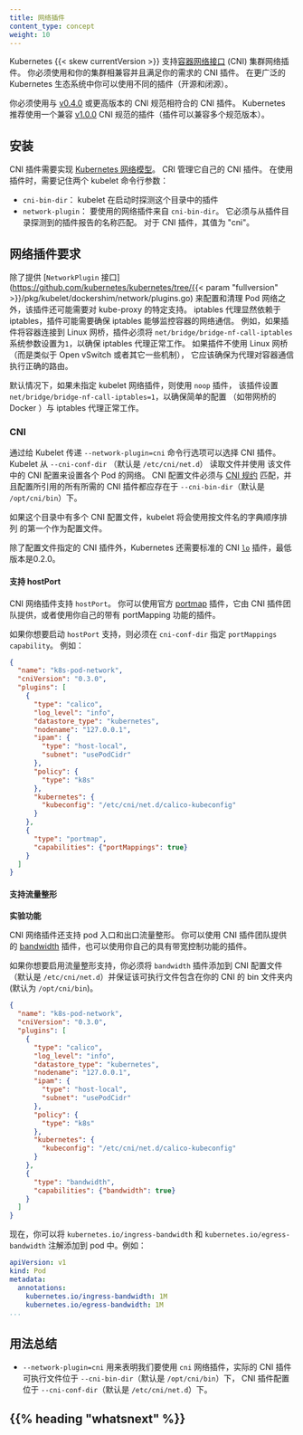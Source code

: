 ```yaml
---
title: 网络插件
content_type: concept
weight: 10
---
```

<!--
title: Network Plugins
content_type: concept
weight: 10
-->


<!-- overview -->

<!-- 
Kubernetes {{< skew currentVersion >}} supports [Container Network Interface](https://github.com/containernetworking/cni)
(CNI) plugins for cluster networking. You must use a CNI plugin that is compatible with your cluster and that suits your needs. Different plugins are available (both open- and closed- source) in the wider Kubernetes ecosystem. 
-->
Kubernetes {{< skew currentVersion >}} 支持[容器网络接口](https://github.com/containernetworking/cni) (CNI) 集群网络插件。
你必须使用和你的集群相兼容并且满足你的需求的 CNI 插件。
在更广泛的 Kubernetes 生态系统中你可以使用不同的插件（开源和闭源）。

<!-- 
You must use a CNI plugin that is compatible with the 
[v0.4.0](https://github.com/containernetworking/cni/blob/spec-v0.4.0/SPEC.md) or later
releases of the CNI specification. The Kubernetes project recommends using a plugin that is
compatible with the [v1.0.0](https://github.com/containernetworking/cni/blob/spec-v1.0.0/SPEC.md)
CNI specification (plugins can be compatible with multiple spec versions). 
-->
你必须使用与 [v0.4.0](https://github.com/containernetworking/cni/blob/spec-v0.4.0/SPEC.md)
或更高版本的 CNI 规范相符合的 CNI 插件。
Kubernetes 推荐使用一个兼容 [v1.0.0](https://github.com/containernetworking/cni/blob/spec-v1.0.0/SPEC.md)
CNI 规范的插件（插件可以兼容多个规范版本）。

<!-- body -->

<!--
## Installation

A CNI plugin is required to implement the [Kubernetes network model](/docs/concepts/services-networking/#the-kubernetes-network-model). The CRI manages its own CNI plugins. There are two Kubelet command line parameters to keep in mind when using plugins:

* `cni-bin-dir`: Kubelet probes this directory for plugins on startup
* `network-plugin`: The network plugin to use from `cni-bin-dir`.  It must match the name reported by a plugin probed from the plugin directory.  For CNI plugins, this is "cni".
-->
## 安装

CNI 插件需要实现 [Kubernetes 网络模型](/zh-cn/docs/concepts/services-networking/#the-kubernetes-network-model)。
CRI 管理它自己的 CNI 插件。
在使用插件时，需要记住两个 kubelet 命令行参数：

* `cni-bin-dir`： kubelet 在启动时探测这个目录中的插件
* `network-plugin`： 要使用的网络插件来自 `cni-bin-dir`。
  它必须与从插件目录探测到的插件报告的名称匹配。
  对于 CNI 插件，其值为 "cni"。

<!--
## Network Plugin Requirements

Besides providing the [`NetworkPlugin` interface](https://github.com/kubernetes/kubernetes/tree/{{< param "fullversion" >}}/pkg/kubelet/dockershim/network/plugins.go) to configure and clean up pod networking, the plugin may also need specific support for kube-proxy.  The iptables proxy obviously depends on iptables, and the plugin may need to ensure that container traffic is made available to iptables.  For example, if the plugin connects containers to a Linux bridge, the plugin must set the `net/bridge/bridge-nf-call-iptables` sysctl to `1` to ensure that the iptables proxy functions correctly.  If the plugin does not use a Linux bridge (but instead something like Open vSwitch or some other mechanism) it should ensure container traffic is appropriately routed for the proxy.

By default if no kubelet network plugin is specified, the `noop` plugin is used, which sets `net/bridge/bridge-nf-call-iptables=1` to ensure simple configurations (like Docker with a bridge) work correctly with the iptables proxy.
-->
## 网络插件要求

除了提供
[`NetworkPlugin` 接口](https://github.com/kubernetes/kubernetes/tree/{{< param "fullversion" >}}/pkg/kubelet/dockershim/network/plugins.go)
来配置和清理 Pod 网络之外，该插件还可能需要对 kube-proxy 的特定支持。
iptables 代理显然依赖于 iptables，插件可能需要确保 iptables 能够监控容器的网络通信。
例如，如果插件将容器连接到 Linux 网桥，插件必须将 `net/bridge/bridge-nf-call-iptables`
系统参数设置为`1`，以确保 iptables 代理正常工作。
如果插件不使用 Linux 网桥（而是类似于 Open vSwitch 或者其它一些机制），
它应该确保为代理对容器通信执行正确的路由。

默认情况下，如果未指定 kubelet 网络插件，则使用 `noop` 插件，
该插件设置 `net/bridge/bridge-nf-call-iptables=1`，以确保简单的配置
（如带网桥的 Docker ）与 iptables 代理正常工作。

<!--
### CNI

The CNI plugin is selected by passing Kubelet the `--network-plugin=cni` command-line option.  Kubelet reads a file from `--cni-conf-dir` (default `/etc/cni/net.d`) and uses the CNI configuration from that file to set up each pod's network.  The CNI configuration file must match the [CNI specification](https://github.com/containernetworking/cni/blob/master/SPEC.md#network-configuration), and any required CNI plugins referenced by the configuration must be present in `--cni-bin-dir` (default `/opt/cni/bin`).

If there are multiple CNI configuration files in the directory, the kubelet uses the configuration file that comes first by name in lexicographic order.

In addition to the CNI plugin specified by the configuration file, Kubernetes requires the standard CNI [`lo`](https://github.com/containernetworking/plugins/blob/master/plugins/main/loopback/loopback.go) plugin, at minimum version 0.2.0
-->
### CNI

通过给 Kubelet 传递 `--network-plugin=cni` 命令行选项可以选择 CNI 插件。
Kubelet 从 `--cni-conf-dir` （默认是 `/etc/cni/net.d`） 读取文件并使用
该文件中的 CNI 配置来设置各个 Pod 的网络。
CNI 配置文件必须与
[CNI 规约](https://github.com/containernetworking/cni/blob/master/SPEC.md#network-configuration)
匹配，并且配置所引用的所有所需的 CNI 插件都应存在于
`--cni-bin-dir`（默认是 `/opt/cni/bin`）下。

如果这个目录中有多个 CNI 配置文件，kubelet 将会使用按文件名的字典顺序排列
的第一个作为配置文件。

除了配置文件指定的 CNI 插件外，Kubernetes 还需要标准的 CNI
[`lo`](https://github.com/containernetworking/plugins/blob/master/plugins/main/loopback/loopback.go)
插件，最低版本是0.2.0。

<!--
#### Support hostPort

The CNI networking plugin supports `hostPort`. You can use the official [portmap](https://github.com/containernetworking/plugins/tree/master/plugins/meta/portmap)
plugin offered by the CNI plugin team or use your own plugin with portMapping functionality.

If you want to enable `hostPort` support, you must specify `portMappings capability` in your `cni-conf-dir`.
For example:
-->
#### 支持 hostPort

CNI 网络插件支持 `hostPort`。 你可以使用官方
[portmap](https://github.com/containernetworking/plugins/tree/master/plugins/meta/portmap)
插件，它由 CNI 插件团队提供，或者使用你自己的带有 portMapping 功能的插件。

如果你想要启动 `hostPort` 支持，则必须在 `cni-conf-dir` 指定 `portMappings capability`。
例如：

```json
{
  "name": "k8s-pod-network",
  "cniVersion": "0.3.0",
  "plugins": [
    {
      "type": "calico",
      "log_level": "info",
      "datastore_type": "kubernetes",
      "nodename": "127.0.0.1",
      "ipam": {
        "type": "host-local",
        "subnet": "usePodCidr"
      },
      "policy": {
        "type": "k8s"
      },
      "kubernetes": {
        "kubeconfig": "/etc/cni/net.d/calico-kubeconfig"
      }
    },
    {
      "type": "portmap",
      "capabilities": {"portMappings": true}
    }
  ]
}
```

<!--
#### Support traffic shaping

**Experimental Feature**

The CNI networking plugin also supports pod ingress and egress traffic shaping. You can use the official [bandwidth](https://github.com/containernetworking/plugins/tree/master/plugins/meta/bandwidth)
plugin offered by the CNI plugin team or use your own plugin with bandwidth control functionality.

If you want to enable traffic shaping support, you must add the `bandwidth` plugin to your CNI configuration file
(default `/etc/cni/net.d`) and ensure that the binary is included in your CNI bin dir (default `/opt/cni/bin`).
-->
#### 支持流量整形

**实验功能**

CNI 网络插件还支持 pod 入口和出口流量整形。
你可以使用 CNI 插件团队提供的
[bandwidth](https://github.com/containernetworking/plugins/tree/master/plugins/meta/bandwidth)
插件，也可以使用你自己的具有带宽控制功能的插件。

如果你想要启用流量整形支持，你必须将 `bandwidth` 插件添加到 CNI 配置文件
（默认是 `/etc/cni/net.d`）并保证该可执行文件包含在你的 CNI 的 bin
文件夹内 (默认为 `/opt/cni/bin`)。

```json
{
  "name": "k8s-pod-network",
  "cniVersion": "0.3.0",
  "plugins": [
    {
      "type": "calico",
      "log_level": "info",
      "datastore_type": "kubernetes",
      "nodename": "127.0.0.1",
      "ipam": {
        "type": "host-local",
        "subnet": "usePodCidr"
      },
      "policy": {
        "type": "k8s"
      },
      "kubernetes": {
        "kubeconfig": "/etc/cni/net.d/calico-kubeconfig"
      }
    },
    {
      "type": "bandwidth",
      "capabilities": {"bandwidth": true}
    }
  ]
}
```
<!--
Now you can add the `kubernetes.io/ingress-bandwidth` and `kubernetes.io/egress-bandwidth` annotations to your pod.
For example:
-->
现在，你可以将 `kubernetes.io/ingress-bandwidth` 和 `kubernetes.io/egress-bandwidth`
注解添加到 pod 中。例如：

```yaml
apiVersion: v1
kind: Pod
metadata:
  annotations:
    kubernetes.io/ingress-bandwidth: 1M
    kubernetes.io/egress-bandwidth: 1M
...
```
<!--
## Usage Summary

* `--network-plugin=cni` specifies that we use the `cni` network plugin with actual CNI plugin binaries located in `--cni-bin-dir` (default `/opt/cni/bin`) and CNI plugin configuration located in `--cni-conf-dir` (default `/etc/cni/net.d`).
-->
## 用法总结

* `--network-plugin=cni` 用来表明我们要使用 `cni` 网络插件，实际的 CNI 插件
  可执行文件位于 `--cni-bin-dir`（默认是 `/opt/cni/bin`）下， CNI 插件配置位于
  `--cni-conf-dir`（默认是 `/etc/cni/net.d`）下。

## {{% heading "whatsnext" %}}



